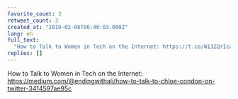 ```yaml
---
favorite_count: 3
retweet_count: 3
created_at: "2019-02-08T06:40:03.000Z"
lang: en
full_text:
  "How to Talk to Women in Tech on the Internet: https://t.co/W13ZQrIcwT"
replies: []
---
```


How to Talk to Women in Tech on the Internet:
<https://medium.com/@endingwithali/how-to-talk-to-chloe-condon-on-twitter-3414597ae95c>
